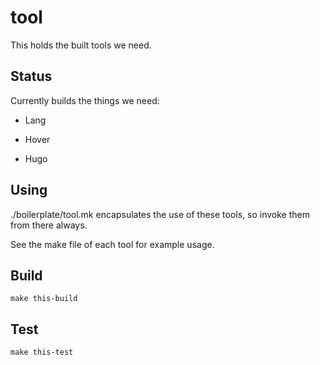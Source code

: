 # tool

This holds the built tools we need.



## Status

Currently builds the things we need:

- Lang

- Hover

- Hugo

## Using

./boilerplate/tool.mk encapsulates the use of these tools, so invoke them from there always.

See the make file of each tool for example usage.



## Build

``` make this-build ```

## Test

``` make this-test ```